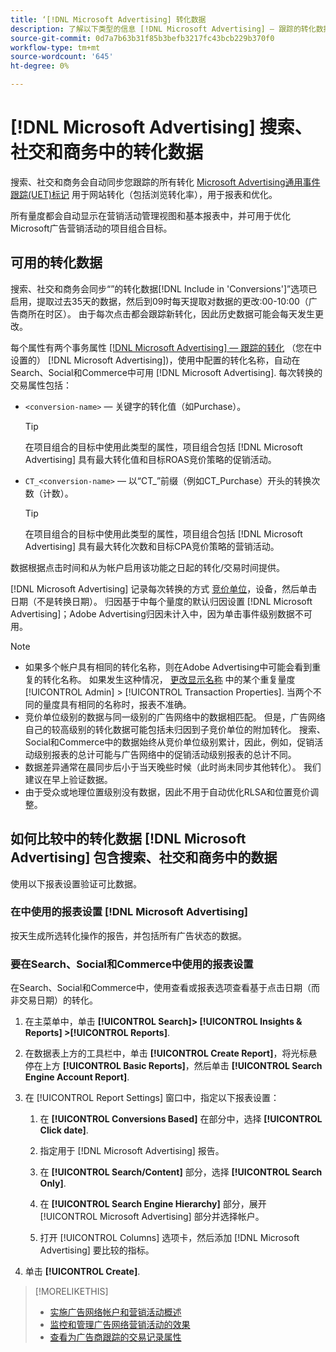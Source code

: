 ```yaml
---
title: ‘[!DNL Microsoft Advertising] 转化数据
description: 了解以下类型的信息 [!DNL Microsoft Advertising] — 跟踪的转化数据可在Search、Social和Commerce中使用。
source-git-commit: 0d7a7b63b31f85b3befb3217fc43bcb229b370f0
workflow-type: tm+mt
source-wordcount: '645'
ht-degree: 0%

---
```


# [!DNL Microsoft Advertising] 搜索、社交和商务中的转化数据

搜索、社交和商务会自动同步您跟踪的所有转化 [Microsoft Advertising通用事件跟踪(UET)标记](https://about.ads.microsoft.com/solutions/tools/universal-event-tracking) 用于网站转化（包括浏览转化率），用于报表和优化。

所有量度都会自动显示在营销活动管理视图和基本报表中，并可用于优化Microsoft广告营销活动的项目组合目标。

## 可用的转化数据

搜索、社交和商务会同步“”的转化数据[!DNL Include in 'Conversions']”选项已启用，提取过去35天的数据，然后到09时每天提取对数据的更改:00-10:00（广告商所在时区）。 由于每次点击都会跟踪新转化，因此历史数据可能会每天发生更改。

每个属性有两个事务属性 [[!DNL Microsoft Advertising] — 跟踪的转化](https://help.ads.microsoft.com/apex/index/3/en-us/n5012) （您在中设置的） [!DNL Microsoft Advertising])，使用中配置的转化名称，自动在Search、Social和Commerce中可用 [!DNL Microsoft Advertising]. 每次转换的交易属性包括：

* `<conversion-name>`  — 关键字的转化值（如Purchase）。

  >[!TIP]
  >
  >在项目组合的目标中使用此类型的属性，项目组合包括 [!DNL Microsoft Advertising] 具有最大转化值和目标ROAS竞价策略的促销活动。

* `CT_<conversion-name>`  — 以“CT_”前缀（例如CT_Purchase）开头的转换次数（计数）。

  >[!TIP]
  >
  >在项目组合的目标中使用此类型的属性，项目组合包括 [!DNL Microsoft Advertising] 具有最大转化次数和目标CPA竞价策略的营销活动。

数据根据点击时间和从为帐户启用该功能之日起的转化/交易时间提供。

[!DNL Microsoft Advertising] 记录每次转换的方式 [竞价单位](/help/search-social-commerce/glossary.md#a-b)，设备，然后单击日期（不是转换日期）。 归因基于中每个量度的默认归因设置 [!DNL Microsoft Advertising]；Adobe Advertising归因未计入中，因为单击事件级别数据不可用。

>[!NOTE]
>
>* 如果多个帐户具有相同的转化名称，则在Adobe Advertising中可能会看到重复的转化名称。 如果发生这种情况， [更改显示名称](/help/search-social-commerce/admin/transaction-properties/transaction-property-edit-display-name.md) 中的某个重复量度 [!UICONTROL Admin] > [!UICONTROL Transaction Properties]. 当两个不同的量度具有相同的名称时，报表不准确。
>* 竞价单位级别的数据与同一级别的广告网络中的数据相匹配。 但是，广告网络自己的较高级别的转化数据可能包括未归因到子竞价单位的附加转化。 搜索、Social和Commerce中的数据始终从竞价单位级别累计，因此，例如，促销活动级别报表的总计可能与广告网络中的促销活动级别报表的总计不同。
>* 数据差异通常在晨同步后小于当天晚些时候（此时尚未同步其他转化）。 我们建议在早上验证数据。
>* 由于受众或地理位置级别没有数据，因此不用于自动优化RLSA和位置竞价调整。

## 如何比较中的转化数据 [!DNL Microsoft Advertising] 包含搜索、社交和商务中的数据

使用以下报表设置验证可比数据。

### 在中使用的报表设置 [!DNL Microsoft Advertising]

按天生成所选转化操作的报告，并包括所有广告状态的数据。

### 要在Search、Social和Commerce中使用的报表设置

在Search、Social和Commerce中，使用查看或报表选项查看基于点击日期（而非交易日期）的转化。

1. 在主菜单中，单击 **[!UICONTROL Search]> [!UICONTROL Insights & Reports] >[!UICONTROL Reports]**.

1. 在数据表上方的工具栏中，单击 **[!UICONTROL Create Report]**，将光标悬停在上方 **[!UICONTROL Basic Reports]**，然后单击 **[!UICONTROL Search Engine Account Report]**.

1. 在 [!UICONTROL Report Settings] 窗口中，指定以下报表设置：

   1. 在 **[!UICONTROL Conversions Based]** 在部分中，选择 **[!UICONTROL Click date]**.

   1. 指定用于 [!DNL Microsoft Advertising] 报告。

   1. 在 **[!UICONTROL Search/Content]** 部分，选择 **[!UICONTROL Search Only]**.

   1. 在 **[!UICONTROL Search Engine Hierarchy]** 部分，展开 [!UICONTROL Microsoft Advertising] 部分并选择帐户。

   1. 打开 [!UICONTROL Columns] 选项卡，然后添加 [!DNL Microsoft Advertising] 要比较的指标。

1. 单击 **[!UICONTROL Create]**.

>[!MORELIKETHIS]
>
>* [实施广告网络帐户和营销活动概述](campaign-implemention-overview.md)
>* [监控和管理广告网络营销活动的效果](monitor-performance-campaigns.md)
>* [查看为广告商跟踪的交易记录属性](/help/search-social-commerce/admin/transaction-properties/transaction-property-view-tracked.md)
